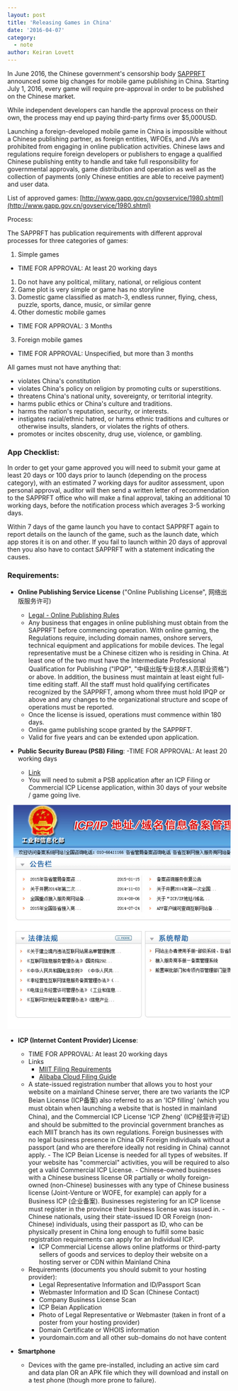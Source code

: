 ```yaml
---
layout: post
title: 'Releasing Games in China'
date: '2016-04-07'
category:
  - note
author: Keiran Lovett
---
```


In June 2016, the Chinese government&#39;s censorship body [SAPPRFT](https://en.wikipedia.org/wiki/State_Administration_of_Press,_Publication,_Radio,_Film_and_Television) announced some big changes for mobile game publishing in China. Starting July 1, 2016, every game will require pre-approval in order to be published on the Chinese market.

While independent developers can handle the approval process on their own, the process may end up paying third-party firms over $5,000USD.

Launching a foreign-developed mobile game in China is impossible without a Chinese publishing partner, as foreign entities, WFOEs, and JVs are prohibited from engaging in online publication activities. Chinese laws and regulations require foreign developers or publishers to engage a qualified Chinese publishing entity to handle and take full responsibility for governmental approvals, game distribution and operation as well as the collection of payments (only Chinese entities are able to receive payment) and user data.

List of approved games: [http://www.gapp.gov.cn/govservice/1980.shtml](http://www.gapp.gov.cn/govservice/1980.shtml)

Process:

The SAPPRFT has publication requirements with different approval processes for three categories of games:
1. Simple games 
  - TIME FOR APPROVAL: At least 20 working days
  1. Do not have any political, military, national, or religious content
  2. Game plot is very simple or game has no storyline
  3. Domestic game classified as match-3, endless runner, flying, chess, puzzle, sports, dance, music, or similar genre
2. Other domestic mobile games
  - TIME FOR APPROVAL: 3 Months
3. Foreign mobile games 
  - TIME FOR APPROVAL: Unspecified, but more than 3 months

All games must not have anything that:
- violates China&#39;s constitution
- violates China&#39;s policy on religion by promoting cults or superstitions.
- threatens China&#39;s national unity, sovereignty, or territorial integrity.
- harms public ethics or China&#39;s culture and traditions.
- harms the nation&#39;s reputation, security, or interests.
- instigates racial/ethnic hatred, or harms ethnic traditions and cultures or otherwise insults, slanders, or violates the rights of others.
- promotes or incites obscenity, drug use, violence, or gambling.

### App Checklist: 
In order to get your game approved you will need to submit your game at least 20 days or 100 days prior to launch (depending on the process category), with an estimated 7 working days for auditor assessment, upon personal approval, auditor will then send a written letter of recommendation to the SAPPRFT office who will make a final approval, taking an additional 10 working days, before the notification process which averages 3-5 working days.

Within 7 days of the game launch you have to contact SAPPRFT again to report details on the launch of the game, such as the launch date, which app stores it is on and other. If you fail to launch within 20 days of approval then you also have to contact SAPPRFT with a statement indicating the causes.

### Requirements:

- **Online Publishing Service License** (&quot;Online Publishing License&quot;, 网络出版服务许可)
  - [Legal - Online Publishing Rules](https://chinacopyrightandmedia.wordpress.com/2016/02/04/online-publishing-service-management-rules/)
  - Any business that engages in online publishing must obtain from the SAPPRFT before commencing operation. With online gaming, the Regulations require, including domain names, onshore servers, technical equipment and applications for mobile devices. The legal representative must be a Chinese citizen who is residing in China. At least one of the two must have the Intermediate Professional Qualification for Publishing (&quot;IPQP&quot;, &quot;中级出版专业技术人员职业资格&quot;) or above. In addition, the business must maintain at least eight full-time editing staff. All the staff must hold qualifying certificates recognized by the SAPPRFT, among whom three must hold IPQP or above  and any changes to the organizational structure and scope of operations must be reported.
  - Once the license is issued, operations must commence within 180 days.
  - Online game publishing scope granted by the SAPPRFT.
  - Valid for five years and can be extended upon application.

- **Public Security Bureau (PSB) Filing**:
  -TIME FOR APPROVAL: At least 20 working days
  - [Link](http://www.beian.gov.cn/portal/index?spm=a3c0i.q43898en.a3.1.4m8KY8)
  - You will need to submit a PSB application after an ICP Filing or Commercial ICP License application, within 30 days of your website / game going live.

![MIIT Website Homepage](miit-home.jpg)

- **ICP (Internet Content Provider) License**:
  - TIME FOR APPROVAL: At least 20 working days
  - Links
      - [MIIT Filing Requirements](http://www.miitbeian.gov.cn/state/outPortal/loginPortal.action;jsessionid=KPbfWlNZn7VxKgctVTzTpv2hLh81Tq0G23FJdnNLGzGyQnqJfqxl!-888526095)
      - [Alibaba Cloud Filing Guide](http://beian.aliyun.com/)
  - A state-issued registration number that allows you to host your website on a mainland Chinese server, there are two variants the ICP Beian License (ICP备案) also referred to as an &#39;ICP filling&#39; (which you must obtain when launching a website that is hosted in mainland China), and the Commercial ICP License &#39;ICP Zheng&#39;  (ICP经营许可证) and should be submitted to the provincial government branches as each MIIT branch has its own regulations. Foreign businesses with no legal business presence in China OR Foreign individuals without a passport (and who are therefore ideally not residing in China) cannot apply.
        - The ICP Beian License is needed for all types of websites. If your website has &quot;commercial&quot; activities, you will be required to also get a valid Commercial ICP License.
          - Chinese-owned businesses with a Chinese business license OR partially or wholly foreign-owned (non-Chinese) businesses with any type of Chinese business license (Joint-Venture or WOFE, for example) can apply for a Business ICP (企业备案). Businesses registering for an ICP license must register in the province their business license was issued in.
          - Chinese nationals, using their state-issued ID OR Foreign (non-Chinese) individuals, using their passport as ID, who can be physically present in China long enough to fulfill some basic registration requirements can apply for an Individual ICP.
      - ICP Commercial License allows online platforms or third-party sellers of goods and services to deploy their website on a hosting server or CDN within Mainland China
  - Requirements (documents you should submit to your hosting provider):
      - Legal Representative Information and ID/Passport Scan
      - Webmaster Information and ID Scan (Chinese Contact)
      - Company Business License Scan
      - ICP Beian Application
      - Photo of Legal Representative or Webmaster (taken in front of a poster from your hosting provider)
      - Domain Certificate or WHOIS information
      - yourdomain.com and all other sub-domains do not have content


- **Smartphone** 
     - Devices with the game pre-installed, including an active sim card and data plan OR an APK file which they will download and install on a test phone (though more prone to failure).
